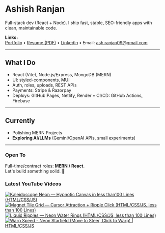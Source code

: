 # Ashish Ranjan

Full-stack dev (React + Node). I ship fast, stable, SEO-friendly apps with clean, maintainable code.

**Links:**  
[Portfolio](https://www.ashishranjan.net) • 
[Resume (PDF)](https://github.com/a2rp/resume/releases/latest/download/Ashish_Ranjan_Resume.pdf) • 
[LinkedIn](https://www.linkedin.com/in/aashishranjan/) • 
Email: ash.ranjan09@gmail.com

---

## What I Do
- React (Vite), Node.js/Express, MongoDB (MERN)
- UI: styled-components, MUI
- Auth, roles, uploads, REST APIs
- Payments: Stripe & Razorpay
- Deploys: GitHub Pages, Netlify, Render • CI/CD: GitHub Actions, Firebase

---

## Currently
- Polishing MERN Projects
- **Exploring AI/LLMs** (Gemini/OpenAI APIs, small experiments)

---

### Open To
Full-time/contract roles: **MERN / React**.  
Let's build something solid. 🚀

### Latest YouTube Videos
<p align="left">

<!-- BEGIN YOUTUBE-CARDS -->
[![Kaleidoscope Neon — Hypnotic Canvas in less than100 Lines (HTML/CSS/JS)](https://ytcards.demolab.com/?id=iUT-_h3aLLw&title=Kaleidoscope+Neon+%E2%80%94+Hypnotic+Canvas+in+less+than100+Lines+%28HTML%2FCSS%2FJS%29&lang=en&timestamp=1760942349&background_color=%230d1117&title_color=%23ffffff&stats_color=%23b3b3b3&max_title_lines=2&width=360&border_radius=10 "Kaleidoscope Neon — Hypnotic Canvas in less than100 Lines (HTML/CSS/JS)")](https://www.youtube.com/shorts/iUT-_h3aLLw)
[![Magnet Tile Grid — Cursor Attraction + Ripple Click (HTML/CSS/JS, less than 100 Lines)](https://ytcards.demolab.com/?id=ONaCYn_46nQ&title=Magnet+Tile+Grid+%E2%80%94+Cursor+Attraction+%2B+Ripple+Click+%28HTML%2FCSS%2FJS%2C+less+than+100+Lines%29&lang=en&timestamp=1760924367&background_color=%230d1117&title_color=%23ffffff&stats_color=%23b3b3b3&max_title_lines=2&width=360&border_radius=10 "Magnet Tile Grid — Cursor Attraction + Ripple Click (HTML/CSS/JS, less than 100 Lines)")](https://www.youtube.com/shorts/ONaCYn_46nQ)
[![Liquid Ripples — Neon Water Rings (HTML/CSS/JS, less than 100 Lines)](https://ytcards.demolab.com/?id=VQq7-VcV-ms&title=Liquid+Ripples+%E2%80%94+Neon+Water+Rings+%28HTML%2FCSS%2FJS%2C+less+than+100+Lines%29&lang=en&timestamp=1760922932&background_color=%230d1117&title_color=%23ffffff&stats_color=%23b3b3b3&max_title_lines=2&width=360&border_radius=10 "Liquid Ripples — Neon Water Rings (HTML/CSS/JS, less than 100 Lines)")](https://www.youtube.com/shorts/VQq7-VcV-ms)
[![Warp Speed - Neon Starfield (Move to Steer, Click to Warp) | HTML/CSS/JS](https://ytcards.demolab.com/?id=42dkqXVLQjY&title=Warp+Speed+-+Neon+Starfield+%28Move+to+Steer%2C+Click+to+Warp%29+%7C+HTML%2FCSS%2FJS&lang=en&timestamp=1760921756&background_color=%230d1117&title_color=%23ffffff&stats_color=%23b3b3b3&max_title_lines=2&width=360&border_radius=10 "Warp Speed - Neon Starfield (Move to Steer, Click to Warp) | HTML/CSS/JS")](https://www.youtube.com/shorts/42dkqXVLQjY)
<!-- END YOUTUBE-CARDS -->

</p>
